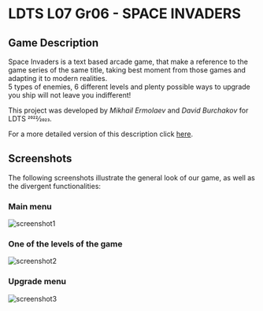 # LDTS L07 Gr06 - SPACE INVADERS

## Game Description

Space Invaders is a text based arcade game,
that make a reference to the game series of
the same title, taking best moment from those games
and adapting it to modern realities.\
5 types of enemies, 6 different levels and plenty possible ways to upgrade you ship 
will not leave you indifferent!

This project was developed by *Mikhail Ermolaev* and *David Burchakov* for LDTS 2022⁄2023.

For a more detailed version of this description click [here](./docs/README.md).


## Screenshots

The following screenshots illustrate the general look of our game, as well as the divergent functionalities:

### Main menu
![screenshot1](/docs/images/screenshot1.png "main menu")

### One of the levels of the game
![screenshot2](/docs/images/screenshot2.png "gameplay")

### Upgrade menu
![screenshot3](/docs/images/screenshot3.png "upgrade menu")

